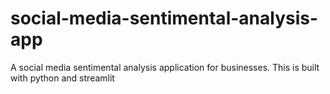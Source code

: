 # social-media-sentimental-analysis-app
A social media sentimental analysis application for businesses. This is built with python and streamlit
